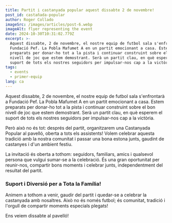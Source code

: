 ```yaml
---
title: Partit i castanyada popular aquest dissabte 2 de novembre!
post_id: castañada-popular
author: Roger Collado
imageSrc: /images/articles/post-6.webp
imageAlt: flyer representing the event
date: 2024-10-30T10:31:02.779Z
excerpt: >-
  Aquest dissabte, 2 de novembre, el nostre equip de futbol sala s'enfrontarà a
  Fundació Pef. La Pobla Mafumet A en un partit emocionant a casa. Estem
  preparats per donar-ho tot a la pista i continuar construint sobre el bon
  nivell de joc que estem demostrant. Serà un partit clau, en què esperem el
  suport de tots els nostres seguidors per impulsar-nos cap a la victòria.
tags:
  - events
  - primer-equip
lang: ca
---
```


Aquest dissabte, 2 de novembre, el nostre equip de futbol sala s'enfrontarà a Fundació Pef. La Pobla Mafumet A en un partit emocionant a casa. Estem preparats per donar-ho tot a la pista i continuar construint sobre el bon nivell de joc que estem demostrant. Serà un partit clau, en què esperem el suport de tots els nostres seguidors per impulsar-nos cap a la victòria.

Però això no és tot: després del partit, organitzarem una Castanyada Popular al pavelló, oberta a tots els assistents! Volem celebrar aquesta tradició amb la nostra comunitat i passar una bona estona junts, gaudint de castanyes i d'un ambient festiu.

La invitació és oberta a tothom: seguidors, familiars, amics i qualsevol persona que vulgui sumar-se a la celebració. És una gran oportunitat per reunir-nos, compartir bons moments i celebrar junts, independentment del resultat del partit.

### Suport i Diversió per a Tota la Família!

Animem a tothom a venir, gaudir del partit i quedar-se a celebrar la castanyada amb nosaltres. Això no és només futbol; és comunitat, tradició i l'orgull de compartir moments especials plegats!

Ens veiem dissabte al pavelló!
